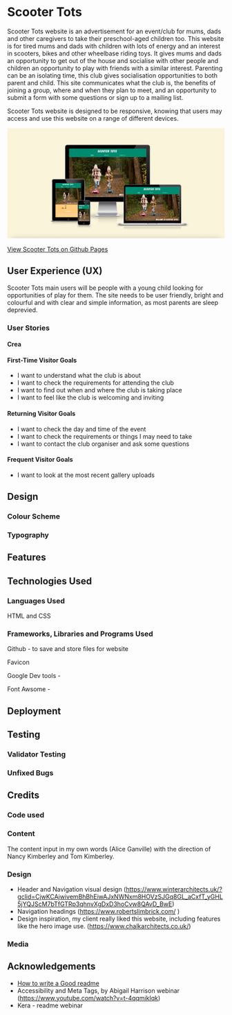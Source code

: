 # Scooter Tots

Scooter Tots website is an advertisement for an event/club for mums, dads and other caregivers to take their preschool-aged children too. This website is for tired mums and dads with children with lots of energy and an interest in scooters, bikes and other wheelbase riding toys. It gives mums and dads an opportunity to get out of the house and socialise with other people and children an opportunity to play with friends with a similar interest. Parenting can be an isolating time, this club gives socialisation opportunities to both parent and child. This site communicates what the club is, the benefits of joining a group, where and when they plan to meet, and an opportunity to submit a form with some questions or sign up to a mailing list.

Scooter Tots website is designed to be responsive, knowing that users may access and use this website on a range of different devices.

![Scooter Tots site preview on multiple screen sizes](documentation/Scooter-Tots-responsive.png)

[View Scooter Tots on Github Pages](https://aliceglan.github.io/scooter-tots/)

## User Experience (UX)
 Scooter Tots main users will be people with a young child looking for opportunities of play for them. The site needs to be user friendly, bright and colourful and with clear and simple information, as most parents are sleep deprevied. 

 
 
### User Stories

#### Crea

#### First-Time Visitor Goals
- I want to understand what the club is about
- I want to check the requirements for attending the club
- I want to find out when and where the club is taking place
- I want to feel like the club is welcoming and inviting

#### Returning Visitor Goals
- I want to check the day and time of the event
- I want to check the requirements or things I may need to take
- I want to contact the club organiser and ask some questions

#### Frequent Visitor Goals
- I want to look at the most recent gallery uploads

## Design

### Colour Scheme

### Typography

## Features

## Technologies Used

### Languages Used

HTML and CSS

### Frameworks, Libraries and Programs Used

Github - to save and store files for website

Favicon

Google Dev tools -

Font Awsome -

## Deployment

<!--  This section should describe the process you went through to deploy the project to a hosting platform (e.g. GitHub)

The live link can be found here -  -->

## Testing

<!--  In this section, you need to convince the assessor that you have conducted enough testing to legitimately believe that the site works well. Essentially, in this part you will want to go over all of your project’s features and ensure that they all work as intended, with the project providing an easy and straightforward way for the users to achieve their goals.

In addition, you should mention in this section how your project looks and works on different browsers and screen sizes.

You should also mention in this section any interesting bugs or problems you discovered during your testing, even if you haven't addressed them yet.

If this section grows too long, you may want to split it off into a separate file and link to it from here. -->

### Validator Testing
<!--
- HTML

- CSS -->

### Unfixed Bugs

<!--  You will need to mention unfixed bugs and why they were not fixed. This section should include shortcomings of the frameworks or technologies used. Although time can be a big variable to consider, paucity of time and difficulty understanding implementation is not a valid reason to leave bugs unfixed. -->

## Credits

### Code used

### Content

The content input in my own words (Alice Ganville) with the direction of Nancy Kimberley and Tom Kimberley.

### Design

- Header and Navigation visual design (<https://www.winterarchitects.uk/?gclid=CjwKCAjwivemBhBhEiwAJxNWNxm8HOVzSJGq8GL_aCxfT_yGHL5jYQJScM7bTfGTRp3qhnvXgDxD3hoCvw8QAvD_BwE>)
- Navigation headings (<https://www.robertslimbrick.com/> )
- Design inspiration, my client really liked this website, including features like the hero image use. (<https://www.chalkarchitects.co.uk/>)

### Media

## Acknowledgements

- [How to write a Good readme](https://bulldogjob.com/news/449-how-to-write-a-good-readme-for-your-github-project)
- Accessibility and Meta Tags, by Abigail Harrison webinar (<https://www.youtube.com/watch?v=t-4qqmikIqk>)
- Kera - readme webinar
